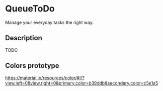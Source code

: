 # QueueToDo
Manage your everyday tasks the right way.

## Description
TODO

## Colors prototype
https://material.io/resources/color/#!/?view.left=0&view.right=0&primary.color=b39ddb&secondary.color=c5e1a5

